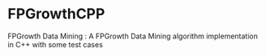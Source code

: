 FPGrowthCPP
===========

FPGrowth Data Mining : A FPGrowth Data Mining algorithm implementation in C++ with some test cases
